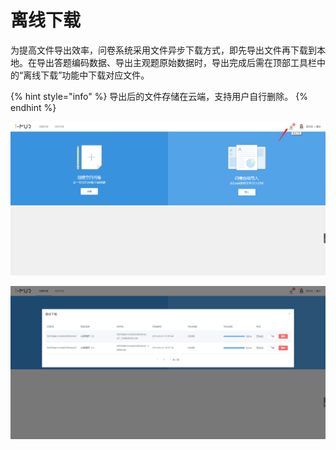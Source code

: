 # 离线下载

为提高文件导出效率，问卷系统采用文件异步下载方式，即先导出文件再下载到本地。在导出答题编码数据、导出主观题原始数据时，导出完成后需在顶部工具栏中的“离线下载”功能中下载对应文件。

{% hint style="info" %}
导出后的文件存储在云端，支持用户自行删除。
{% endhint %}

![&#x79BB;&#x7EBF;&#x4E0B;&#x8F7D;&#x5165;&#x53E3;](../../.gitbook/assets/image%20%28169%29.png)

![&#x79BB;&#x7EBF;&#x4E0B;&#x8F7D;&#x5F39;&#x7A97;](../../.gitbook/assets/image%20%2888%29.png)

